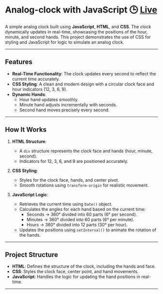 # Analog-clock with JavaScript 🕒 [Live](https://bppatkar.github.io/Analog-clock/)

A simple analog clock built using **JavaScript**, **HTML**, and **CSS**. The clock dynamically updates in real-time, showcasing the positions of the hour, minute, and second hands. This project demonstrates the use of CSS for styling and JavaScript for logic to simulate an analog clock.

---

## Features
- **Real-Time Functionality**: The clock updates every second to reflect the current time accurately.
- **CSS Styling**: A clean and modern design with a circular clock face and hour indicators (12, 3, 6, 9).
- **Dynamic Hands**:
  - Hour hand updates smoothly.
  - Minute hand adjusts incrementally with seconds.
  - Second hand moves precisely every second.

---

## How It Works
1. **HTML Structure**:
   - A `div` structure represents the clock face and hands (hour, minute, second).
   - Indicators for 12, 3, 6, and 9 are positioned accurately.

2. **CSS Styling**:
   - Styles for the clock face, hands, and center pivot.
   - Smooth rotations using `transform-origin` for realistic movement.

3. **JavaScript Logic**:
   - Retrieves the current time using `Date()` object.
   - Calculates the angles for each hand based on the current time:
     - Seconds → 360° divided into 60 parts (6° per second).
     - Minutes → 360° divided into 60 parts (6° per minute).
     - Hours → 360° divided into 12 parts (30° per hour).
   - Updates the positions using `setInterval()` to animate the rotation of the hands.

---

## Project Structure
- **HTML**: Defines the structure of the clock, including the hands and face.
- **CSS**: Styles the clock face, center point, and hand movements.
- **JavaScript**: Handles the logic for updating the hand positions in real-time.

---

